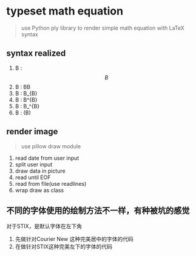 # typeset math equation
> use Python ply library to render simple math equation with LaTeX syntax

## syntax realized
1. B : $$ B $$
2. B : BB
3. B : B_{B}
4. B : B^{B}
5. B : B_^{B}
6. B : (B)

## render image
> use pillow draw module  
1. read date from user input
2. split user input
3. draw data in picture 
4. read until EOF
5. read from file(use readlines)
6. wrap draw as class

## 不同的字体使用的绘制方法不一样，有种被坑的感觉
对于STIX，是默认字体在左下角
1. 先做针对Courier New 这种完美居中的字体的代码
2. 在做针对STIX这种完美左下的字体的代码